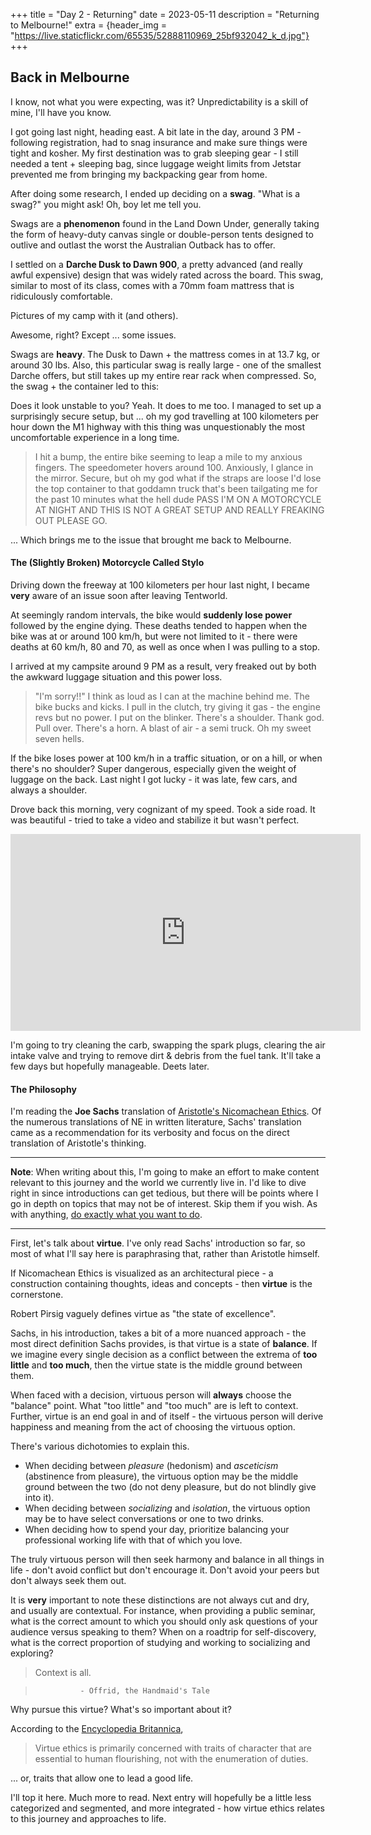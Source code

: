 +++
title = "Day 2 - Returning"
date = 2023-05-11
description = "Returning to Melbourne!"
extra = {header_img = "https://live.staticflickr.com/65535/52888110969_25bf932042_k_d.jpg"}
+++

## Back in Melbourne

I know, not what you were expecting, was it? Unpredictability is a skill of mine, I'll have you know. 

I got going last night, heading east. A bit late in the day, around 3 PM - following registration, had to snag insurance and make sure things were tight and kosher. My first destination was to grab sleeping gear - I still needed a tent + sleeping bag, since luggage weight limits from Jetstar prevented me from bringing my backpacking gear from home. 

After doing some research, I ended up deciding on a **swag**. "What is a swag?" you might ask! Oh, boy let me tell you. 

Swags are a **phenomenon** found in the Land Down Under, generally taking the form of heavy-duty canvas single or double-person tents designed to outlive and outlast the worst the Australian Outback has to offer. 

I settled on a **Darche Dusk to Dawn 900**, a pretty advanced (and really awful expensive) design that was widely rated across the board. This swag, similar to most of its class, comes with a 70mm foam mattress that is ridiculously comfortable. 

Pictures of my camp with it (and others). 

<div class="gallery">
    <a href="https://live.staticflickr.com/65535/52888394848_4906502f1e_k_d.jpg" data-ngthumb="https://live.staticflickr.com/65535/52888394848_c7ecb63e07_c_d.jpg"></a>
    <a href="https://live.staticflickr.com/65535/52888110969_25bf932042_k_d.jpg" data-ngthumb="https://live.staticflickr.com/65535/52888110969_3b503d81e7_c_d.jpg"></a>
    <a href="https://live.staticflickr.com/65535/52887946326_26f5ffc7f8_k_d.jpg" data-ngthumb="https://live.staticflickr.com/65535/52887946326_91f05fcc7f_c_d.jpg"></a>
    <a href="https://live.staticflickr.com/65535/52888110824_81894fb86a_k_d.jpg" data-ngthumb="https://live.staticflickr.com/65535/52888110824_60b3f257df_c_d.jpg"></a>
    <a href="https://live.staticflickr.com/65535/52888110934_ab73d83dfb_k_d.jpg" data-ngthumb="https://live.staticflickr.com/65535/52888110934_a4a3854b3c_c_d.jpg"></a>
    <a href="https://live.staticflickr.com/65535/52888327345_f1db18b00f_k_d.jpg" data-ngthumb="https://live.staticflickr.com/65535/52888327345_76a9a57f4c_c_d.jpg"></a>

</div>

Awesome, right? Except ... some issues.

Swags are **heavy**. The Dusk to Dawn + the mattress comes in at 13.7 kg, or around 30 lbs. Also, this particular swag is really large - one of the smallest Darche offers, but still takes up my entire rear rack when compressed. So, the swag + the container led to this:

<div class="gallery">
    <a href="https://live.staticflickr.com/65535/52887945901_06cd6eaec7_k_d.jpg" data-ngthumb="https://live.staticflickr.com/65535/52887945901_7282fcd4c4_c_d.jpg"></a>
</div>

Does it look unstable to you? Yeah. It does to me too. I managed to set up a surprisingly secure setup, but ... oh my god travelling at 100 kilometers per hour down the M1 highway with this thing was unquestionably the most uncomfortable experience in a long time.

> I hit a bump, the entire bike seeming to leap a mile to my anxious fingers. The speedometer hovers around 100. Anxiously, I glance in the mirror. Secure, but oh my god what if the straps are loose I'd lose the top container to that goddamn truck that's been tailgating me for the past 10 minutes what the hell dude PASS I'M ON A MOTORCYCLE AT NIGHT AND THIS IS NOT A GREAT SETUP AND REALLY FREAKING OUT PLEASE GO.

... Which brings me to the issue that brought me back to Melbourne. 

#### The (Slightly Broken) Motorcycle Called Stylo

Driving down the freeway at 100 kilometers per hour last night, I became **very** aware of an issue soon after leaving Tentworld. 

At seemingly random intervals, the bike would **suddenly lose power** followed by the engine dying. These deaths tended to happen when the bike was at or around 100 km/h, but were not limited to it - there were deaths at 60 km/h, 80 and 70, as well as once when I was pulling to a stop. 

I arrived at my campsite around 9 PM as a result, very freaked out by both the awkward luggage situation and this power loss. 

> "I'm sorry!!" I think as loud as I can at the machine behind me. The bike bucks and kicks. I pull in the clutch, try giving it gas - the engine revs but no power. I put on the blinker. There's a shoulder. Thank god. Pull over. There's a horn. A blast of air - a semi truck. Oh my sweet seven hells.

If the bike loses power at 100 km/h in a traffic situation, or on a hill, or when there's no shoulder? Super dangerous, especially given the weight of luggage on the back. Last night I got lucky - it was late, few cars, and always a shoulder. 

Drove back this morning, very cognizant of my speed. Took a side road. It was beautiful - tried to take a video and stabilize it but wasn't perfect. 

<iframe width="560" height="315" src="https://www.youtube.com/embed/CEO6PSzSyXw" title="YouTube video player" frameborder="0" allow="accelerometer; autoplay; clipboard-write; encrypted-media; gyroscope; picture-in-picture; web-share" allowfullscreen></iframe>

I'm going to try cleaning the carb, swapping the spark plugs, clearing the air intake valve and trying to remove dirt & debris from the fuel tank. It'll take a few days but hopefully manageable. Deets later. 

#### The Philosophy

I'm reading the **Joe Sachs** translation of [Aristotle's Nicomachean Ethics](https://www.amazon.com.au/Nicomachean-Ethics-Aristotle/dp/1585100358). Of the numerous translations of NE in written literature, Sachs' translation came as a recommendation for its verbosity and focus on the direct translation of Aristotle's thinking. 

--- 

**Note**: When writing about this, I'm going to make an effort to make content relevant to this journey and the world we currently live in. I'd like to dive right in since introductions can get tedious, but there will be points where I go in depth on topics that may not be of interest. Skip them if you wish. As with anything, [do exactly what you want to do](https://live.staticflickr.com/65535/52885735833_b979d43f05_k.jpg). 

---

First, let's talk about **virtue**. I've only read Sachs' introduction so far, so most of what I'll say here is paraphrasing that, rather than Aristotle himself. 

If Nicomachean Ethics is visualized as an architectural piece - a construction containing thoughts, ideas and concepts - then **virtue** is the cornerstone. 

Robert Pirsig vaguely defines virtue as "the state of excellence". 

Sachs, in his introduction, takes a bit of a more nuanced approach - the most direct definition Sachs provides, is that virtue is a state of **balance**. If we imagine every single decision as a conflict between the extrema of **too little** and **too much**, then the virtue state is the middle ground between them.

<div class="gallery">
    <a href="https://live.staticflickr.com/65535/52888497334_3173ec3191_b_d.jpg" data-ngthumb="https://live.staticflickr.com/65535/52888497334_3173ec3191_c_d.jpg"></a>
</div>

When faced with a decision, virtuous person will **always** choose the "balance" point. What "too little" and "too much" are is left to context. Further, virtue is an end goal in and of itself - the virtuous person will derive happiness and meaning from the act of choosing the virtuous option. 

There's various dichotomies to explain this. 

* When deciding between *pleasure* (hedonism) and *asceticism* (abstinence from pleasure), the virtuous option may be the middle ground between the two (do not deny pleasure, but do not blindly give into it). 
* When deciding between *socializing* and *isolation*, the virtuous option may be to have select conversations or one to two drinks. 
* When deciding how to spend your day, prioritize balancing your professional working life with that of which you love.

The truly virtuous person will then seek harmony and balance in all things in life - don't avoid conflict but don't encourage it. Don't avoid your peers but don't always seek them out. 

It is **very** important to note these distinctions are not always cut and dry, and usually are contextual. For instance, when providing a public seminar, what is the correct amount to which you should only ask questions of your audience versus speaking to them? When on a roadtrip for self-discovery, what is the correct proportion of studying and working to socializing and exploring? 

> Context is all. 

>               - Offrid, the Handmaid's Tale

Why pursue this virtue? What's so important about it?

According to the [Encyclopedia Britannica](https://www.britannica.com/topic/virtue-ethics), 

> Virtue ethics is primarily concerned with traits of character that are essential to human flourishing, not with the enumeration of duties.

... or, traits that allow one to lead a good life. 

I'll top it here. Much more to read. Next entry will hopefully be a little less categorized and segmented, and more integrated - how virtue ethics relates to this journey and approaches to life. 